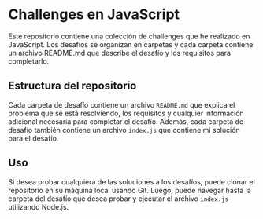 # Challenges en JavaScript

Este repositorio contiene una colección de challenges que he realizado en JavaScript. Los desafíos se organizan en carpetas y cada carpeta contiene un archivo README.md que describe el desafío y los requisitos para completarlo.

## Estructura del repositorio



Cada carpeta de desafío contiene un archivo `README.md` que explica el problema que se está resolviendo, los requisitos y cualquier información adicional necesaria para completar el desafío. Además, cada carpeta de desafío también contiene un archivo `index.js` que contiene mi solución para el desafío.

## Uso

Si desea probar cualquiera de las soluciones a los desafíos, puede clonar el repositorio en su máquina local usando Git. Luego, puede navegar hasta la carpeta del desafío que desea probar y ejecutar el archivo `index.js` utilizando Node.js.



